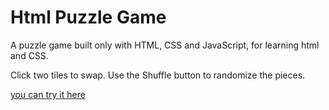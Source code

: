 # Html Puzzle Game

A puzzle game built only with HTML, CSS and JavaScript, for learning html and CSS.

Click two tiles to swap. Use the Shuffle button to randomize the pieces.

 [you can try it here](https://nitaiedelberg.github.io/vanilla-puzzle-game/)
